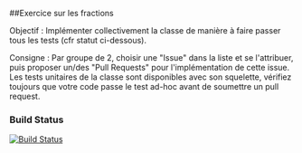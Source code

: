 ##Exercice sur les fractions

Objectif : Implémenter collectivement la classe de manière à faire passer tous les tests (cfr statut ci-dessous). 

Consigne : Par groupe de 2, choisir une "Issue" dans la liste et se l'attribuer, puis proposer un/des "Pull Requests" pour l'implémentation de cette issue.  Les tests unitaires de la classe sont disponibles avec son squelette, vérifiez toujours que votre code passe le test ad-hoc avant de soumettre un pull request.  

### Build Status
[![Build Status](https://travis-ci.org/EphecLLN/ExerciceFractions.svg?branch=master)](https://travis-ci.org/EphecLLN/ExerciceFractions.svg?branch=master)
